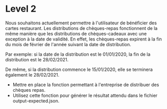 # Level 2
Nous souhaitons actuellement permettre à l'utilisateur de bénéficier des cartes restaurant. Les distributions de chèques-repas fonctionnent de la même manière que les distributions de chèques-cadeaux avec une exception à la date de validité. En effet, les chèques-repas expirent à la fin du mois de février de l'année suivant la date de distribution.

Par exemple: si la date de la distribution est le 01/01/2020, la fin de la distribution est le 28/02/2021.

De même, si la distribution commence le 15/01/2020, elle se terminera également le 28/02/2021.

- Mettre en place la fonction permettant à l'entreprise de distribuer des chèques repas.
- Utilisez cette fonction pour générer le résultat attendu dans le fichier output-expected.json.
